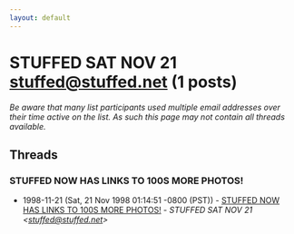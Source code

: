 ```yaml
---
layout: default
---
```


# STUFFED SAT NOV 21 <stuffed@stuffed.net> (1 posts)

_Be aware that many list participants used multiple email addresses over their time active on the list. As such this page may not contain all threads available._

## Threads

### STUFFED NOW HAS LINKS TO 100S MORE PHOTOS!
+ 1998-11-21 (Sat, 21 Nov 1998 01:14:51 -0800 (PST)) - [STUFFED NOW HAS LINKS TO 100S MORE PHOTOS!](/archive/1998/11/5a13c23cda85520b3fbf87757c8bfafce8a825d8a8e1998098801dd805d7542a) - _STUFFED SAT NOV 21 \<stuffed@stuffed.net\>_

